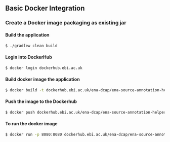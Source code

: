 ## Basic Docker Integration

### Create a Docker image packaging as existing jar

#### Build the application
```bash
$ ./gradlew clean build
```

#### Login into DockerHub
```bash
$ docker login dockerhub.ebi.ac.uk
```


#### Build docker image the application
```bash
$ docker build -t dockerhub.ebi.ac.uk/ena-dcap/ena-source-annotation-helper .
```

#### Push the image to the Dockerhub
```bash
$ docker push dockerhub.ebi.ac.uk/ena-dcap/ena-source-annotation-helper
```

#### To run the docker image

```bash
$ docker run -p 8080:8080 dockerhub.ebi.ac.uk/ena-dcap/ena-source-annotation-helper
```

